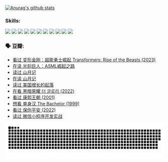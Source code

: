 
[![Anurag's github stats](https://github-readme-stats.vercel.app/api?username=w940853815)](https://github.com/anuraghazra/github-readme-stats)

### Skills:

<code><img height="32" src="https://cdn.jsdelivr.net/npm/simple-icons@v5/icons/python.svg"></code>
<code><img height="32" src="https://cdn.jsdelivr.net/npm/simple-icons@v5/icons/javascript.svg"></code>
<code><img height="32" src="https://cdn.jsdelivr.net/npm/simple-icons@v5/icons/django.svg"></code>
<code><img height="32" src="https://cdn.jsdelivr.net/npm/simple-icons@v5/icons/flask.svg"></code>
<code><img height="32" src="https://cdn.jsdelivr.net/npm/simple-icons@v5/icons/vuetify.svg"></code>
<code><img height="32" src="https://cdn.jsdelivr.net/npm/simple-icons@v5/icons/git.svg"></code>
<code><img height="32" src="https://cdn.jsdelivr.net/npm/simple-icons@v5/icons/docker.svg"></code>
<code><img height="32" src="https://cdn.jsdelivr.net/npm/simple-icons@v5/icons/postgresql.svg"></code>
<code><img height="32" src="https://cdn.jsdelivr.net/npm/simple-icons@v5/icons/elasticsearch.svg"></code>
<code><img height="32" src="https://cdn.jsdelivr.net/npm/simple-icons@v5/icons/macos.svg"></code>
<code><img height="32" src="https://cdn.jsdelivr.net/npm/simple-icons@v5/icons/linux.svg"></code>

### 🗣 豆瓣:

<!-- DOUBAN-ACTIVITIES:START -->
- [看过 变形金刚：超能勇士崛起 Transformers: Rise of the Beasts‎ (2023)](https://www.douban.com/people/136069238/status/4267685771/?_i=86816930)
- [在读 光刻巨人：ASML崛起之路](https://www.douban.com/people/136069238/status/4266569048/?_i=86816930)
- [读过 山月记](https://www.douban.com/people/136069238/status/4266567455/?_i=86816930)
- [在读 山月记](https://www.douban.com/people/136069238/status/4256796460/?_i=86816930)
- [读过 美国增长的起落](https://www.douban.com/people/136069238/status/4256795052/?_i=86816930)
- [在看 黑暗荣耀 더 글로리‎ (2022)](https://www.douban.com/people/136069238/status/4256207386/?_i=86816930)
- [看过 康熙王朝‎ (2001)](https://www.douban.com/people/136069238/status/4254396418/?_i=86816930)
- [想看 单身汉 The Bachelor‎ (1999)](https://www.douban.com/people/136069238/status/4250318861/?_i=86816930)
- [看过 保你平安‎ (2022)](https://www.douban.com/people/136069238/status/4239139510/?_i=86816930)
- [读过 微信小程序开发实战](https://www.douban.com/people/136069238/status/4237321528/?_i=86816930)
<!-- DOUBAN-ACTIVITIES:END -->


![Snake animation](https://raw.githubusercontent.com/w940853815/w940853815/output/github-contribution-grid-snake.svg)

<!--
**w940853815/w940853815** is a ✨ _special_ ✨ repository because its `README.md` (this file) appears on your GitHub profile.

Here are some ideas to get you started:

- 🔭 I’m currently working on ...
- 🌱 I’m currently learning ...
- 👯 I’m looking to collaborate on ...
- 🤔 I’m looking for help with ...
- 💬 Ask me about ...
- 📫 How to reach me: ...
- 😄 Pronouns: ...
- ⚡ Fun fact: ...
-->
